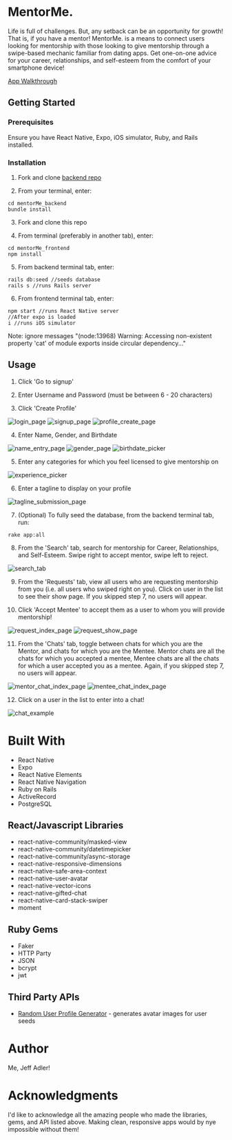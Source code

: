 # MentorMe.

Life is full of challenges. But, any setback can be an opportunity for growth! That is, if you have a mentor! MentorMe. is a means to connect users looking for mentorship with those looking to give mentorship through a swipe-based mechanic familiar from dating apps. Get one-on-one advice for your career, relationships, and self-esteem from the comfort of your smartphone device!

[App Walkthrough](https://youtu.be/U85gXH0QPL0 "MentorMe. Walkthrough")

## Getting Started

### Prerequisites

Ensure you have React Native, Expo, iOS simulator, Ruby, and Rails installed.

### Installation

1. Fork and clone [backend repo](https://github.com/Jeff-Adler/mentorMe-backend "Backend Repo")

2. From your terminal, enter:

```
cd mentorMe_backend
bundle install
```

3. Fork and clone this repo

4. From terminal (preferably in another tab), enter:

```
cd mentorMe_frontend
npm install
```

5. From backend terminal tab, enter:

```
rails db:seed //seeds database
rails s //runs Rails server
```

6. From frontend terminal tab, enter:

```
npm start //runs React Native server
//After expo is loaded
i //runs iOS simulator
```

Note: ignore messages "(node:13968) Warning: Accessing non-existent property 'cat' of module exports inside circular dependency..."

## Usage

1. Click 'Go to signup'

2. Enter Username and Password (must be between 6 - 20 characters)

3. Click 'Create Profile'

![login_page](./screenshots/login_page.png?raw=true "Login Page")
![signup_page](./screenshots/signup_page.png?raw=true "Signup Page")
![profile_create_page](./screenshots/profile_create_page.png?raw=true "Profile Create Page")

4. Enter Name, Gender, and Birthdate

![name_entry_page](./screenshots/name_entry_page.png?raw=true "Name Submission Page")
![gender_page](./screenshots/gender_page.png?raw=true "Gender Selection Page")
![birthdate_picker](./screenshots/birthdate_picker.png?raw=true "Birthdate Selection Page")

5. Enter any categories for which you feel licensed to give mentorship on

![experience_picker](./screenshots/experience_picker.png?raw=true "Experience Picker Page")

6. Enter a tagline to display on your profile

![tagline_submission_page](./screenshots/tagline_submission_page.png?raw=true "Tagline Submission Page")

7. (Optional) To fully seed the database, from the backend terminal tab, run:

```
rake app:all
```

8. From the 'Search' tab, search for mentorship for Career, Relationships, and Self-Esteem. Swipe right to accept mentor, swipe left to reject.

![search_tab](./screenshots/search_tab.png?raw=true "Search Tab Page")

9. From the 'Requests' tab, view all users who are requesting mentorship from you (i.e. all users who swiped right on you). Click on user in the list to see their show page. If you skipped step 7, no users will appear.

10. Click 'Accept Mentee' to accept them as a user to whom you will provide mentorship!

![request_index_page](./screenshots/request_index_page.png?raw=true "Request Index Page")
![request_show_page](./screenshots/request_show_page.png?raw=true "Request Show Page")

11. From the 'Chats' tab, toggle between chats for which you are the Mentor, and chats for which you are the Mentee. Mentor chats are all the chats for which you accepted a mentee, Mentee chats are all the chats for which a user accepted you as a mentee. Again, if you skipped step 7, no users will appear.

![mentor_chat_index_page](./screenshots/mentor_chat_index_page.png?raw=true "Mentor Chat Index Page")
![mentee_chat_index_page](./screenshots/mentee_chat_index_page.png?raw=true "Mentee Chat Index Page")

12. Click on a user in the list to enter into a chat!

![chat_example](./screenshots/chat_example.png?raw=true "Chat Example Page")

# Built With

- React Native
- Expo
- React Native Elements
- React Native Navigation
- Ruby on Rails
- ActiveRecord
- PostgreSQL

## React/Javascript Libraries

- react-native-community/masked-view
- react-native-community/datetimepicker
- react-native-community/async-storage
- react-native-responsive-dimensions
- react-native-safe-area-context
- react-native-user-avatar
- react-native-vector-icons
- react-native-gifted-chat
- react-native-card-stack-swiper
- moment

## Ruby Gems

- Faker
- HTTP Party
- JSON
- bcrypt
- jwt

## Third Party APIs

- <a href="https://randomuser.me/">Random User Profile Generator</a> - generates avatar images for user seeds

# Author

Me, Jeff Adler!

# Acknowledgments

I'd like to acknowledge all the amazing people who made the libraries, gems, and API listed above. Making clean, responsive apps would by nye impossible without them!
